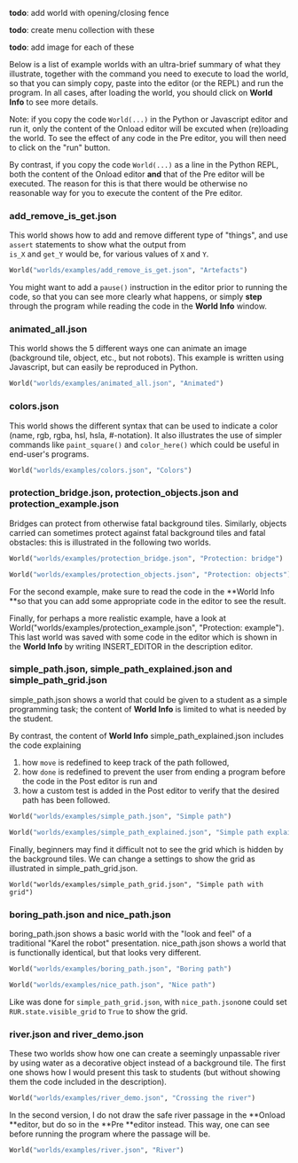 **todo**: add world with opening/closing fence

**todo**: create menu collection with these

**todo**: add image for each of these

Below is a list of example worlds with an ultra-brief summary of what they illustrate, together with the command you need to execute to load the world, so that you can simply copy, paste into the editor \(or the REPL\) and run the program. In all cases, after loading the world, you should click on **World Info** to see more details.

Note: if you copy the code `World(...)` in the Python or Javascript editor and run it, only the content of the Onload editor will be excuted when \(re\)loading the world.  To see the effect of any code in the Pre editor, you will then need to click on the "run" button.

By contrast, if you copy the code `World(...)` as a line in the Python REPL, both the content of the Onload editor **and** that of the Pre editor will be executed.  The reason for this is that there would be otherwise no reasonable way for you to execute the content of the Pre editor.

### add\_remove\_is\_get.json

This world shows how to add and remove different type of "things", and use `assert` statements to show what the output from  
`is_X` and `get_Y` would be, for various values of `X` and `Y`.

```py
World("worlds/examples/add_remove_is_get.json", "Artefacts")
```

You might want to add a `pause()` instruction in the editor prior to running the code, so that you can see more clearly what happens, or simply **step** through the program while reading the code in the **World Info** window.

### animated\_all.json

This world shows the 5 different ways one can animate an image \(background tile, object, etc., but not robots\). This example is written using Javascript, but can easily be reproduced in Python.

```py
World("worlds/examples/animated_all.json", "Animated")
```

### colors.json

This world shows the different syntax that can be used to indicate a color \(name, rgb, rgba, hsl, hsla, \#-notation\). It also illustrates the use of simpler commands like `paint_square()` and `color_here()` which could be useful in end-user's programs.

```py
World("worlds/examples/colors.json", "Colors")
```

### protection\_bridge.json, protection\_objects.json and protection\_example.json

Bridges can protect from otherwise fatal background tiles. Similarly, objects carried can sometimes protect against fatal background tiles and fatal obstacles: this is illustrated in the following two worlds.

```py
World("worlds/examples/protection_bridge.json", "Protection: bridge")

World("worlds/examples/protection_objects.json", "Protection: objects")
```

For the second example, make sure to read the code in the **World Info **so that you can add some appropriate code in the editor to see the result.

Finally, for perhaps a more realistic example, have a look at World\("worlds/examples/protection\_example.json", "Protection: example"\). This last world was saved with some code in the editor which is shown in the **World Info** by writing INSERT\_EDITOR in the description editor.

### simple\_path.json, simple\_path\_explained.json and simple\_path\_grid.json

simple\_path.json shows a world that could be given to a student as a simple programming task; the content of **World Info** is limited to what is needed by the student.

By contrast, the content of **World Info** simple\_path\_explained.json includes the code explaining

1. how `move` is redefined to keep track of the path followed,
2. how `done` is redefined to prevent the user from ending a program before the code in the Post editor is run and 
3. how a custom test is added in the Post editor to verify that the desired path has been followed.

```py
World("worlds/examples/simple_path.json", "Simple path")

World("worlds/examples/simple_path_explained.json", "Simple path explained")
```

Finally, beginners may find it difficult not to see the grid which is hidden by the background tiles.  We can change a settings to show the grid as illustrated in simple\_path\_grid.json.

```
World("worlds/examples/simple_path_grid.json", "Simple path with grid")
```

### boring\_path.json and nice\_path.json

boring\_path.json shows a basic world with the "look and feel" of a traditional "Karel the robot" presentation. nice\_path.json shows a world that is functionally identical, but that looks very different.

```py
World("worlds/examples/boring_path.json", "Boring path")

World("worlds/examples/nice_path.json", "Nice path")
```

Like was done for `simple_path_grid.json`, with `nice_path.json`one could set `RUR.state.visible_grid` to `True` to show the grid.

### river.json and river\_demo.json

These two worlds show how one can create a seemingly unpassable river by using water as a decorative object instead of a background tile. The first one shows how I would present this task to students \(but without showing them the code included in the description\).

```py
World("worlds/examples/river_demo.json", "Crossing the river")
```

In the second version, I do not draw the safe river passage in the **Onload **editor, but do so in the **Pre **editor instead. This way, one can see before running the program where the passage will be.

```python
World("worlds/examples/river.json", "River")
```



